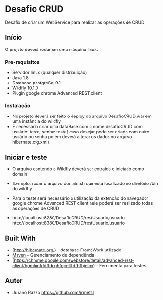 # Desafio CRUD

Desafio de criar um WebService para realizar as operações de CRUD

## Início

O projeto deverá rodar em uma máquina linux.

### Pre-requisitos

- Servidor linux (qualquer distribuição)
- Java 1.8
- Database postgreSql 9.1
- Wildfly 10.1.0
- Plugin google chrome Advanced REST client

### Instalação

- No projeto deverá ser feito o deploy do arquivo DesafioCRUD.war em uma instância do wildfly
- É necessário criar uma dataBase com o nome desafioCRUD com usuário: teste, senha: teste( caso desejar pode ser criado com outro usuário ou senha porém deverá alterar os dados no arquivo hibernate.cfg.xml)


## Iniciar e teste

- O arquivo contendo o Wildfly deverá ser extraído e iniciado como domain
- Exemplo: rodar o arquivo domain.sh que está localizado no diretório /bin do wildfly 

- Para o teste será necessário a utilização da extenção do navegador google chrome Advanced REST client nele poderá ser realizado todas as operações de CRUD
- http://localhost:8280/DesafioCRUD/restUsuario/usuario http://localhost:8380/DesafioCRUD/restUsuario/usuario


## Built With

* [http://hibernate.org/) - database FrameWork utilizado
* [Maven](https://maven.apache.org/) - Gerenciamento de dependência
* [https://chrome.google.com/webstore/detail/advanced-rest-client/hgmloofddffdnphfgcellkdfbfbjeloo) - Ferramenta para testes.


## Autor
 - Juliano Razzo  https://github.com/jrmetal
